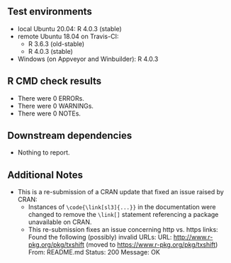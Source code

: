 ## Test environments
* local Ubuntu 20.04: R 4.0.3 (stable)
* remote Ubuntu 18.04 on Travis-CI:
  * R 3.6.3 (old-stable)
  * R 4.0.3 (stable)
* Windows (on Appveyor and Winbuilder): R 4.0.3

## R CMD check results
* There were 0 ERRORs.
* There were 0 WARNINGs.
* There were 0 NOTEs.

## Downstream dependencies
* Nothing to report.

## Additional Notes
* This is a re-submission of a CRAN update that fixed an issue raised by CRAN:
  * Instances of `\code{\link[sl3]{...}}` in the documentation were changed to
      remove the `\link[]` statement referencing a package unavailable on CRAN.
  * This re-submission fixes an issue concerning http vs. https links:
                    Found the following (possibly) invalid URLs:
                    URL: http://www.r-pkg.org/pkg/txshift (moved to
                      https://www.r-pkg.org/pkg/txshift)
                             From: README.md
                             Status: 200
                             Message: OK
